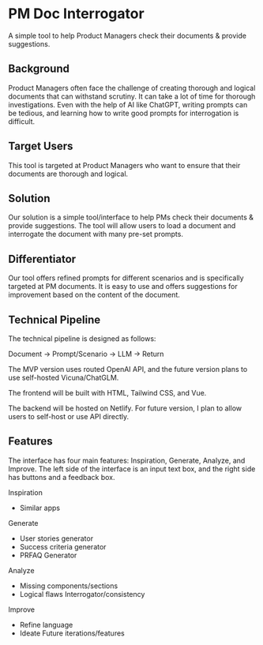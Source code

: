 # PM Doc Interrogator
A simple tool to help Product Managers check their documents & provide suggestions.

## Background
Product Managers often face the challenge of creating thorough and logical documents that can withstand scrutiny. It can take a lot of time for thorough investigations. Even with the help of AI like ChatGPT, writing prompts can be tedious, and learning how to write good prompts for interrogation is difficult.

## Target Users
This tool is targeted at Product Managers who want to ensure that their documents are thorough and logical.

## Solution
Our solution is a simple tool/interface to help PMs check their documents & provide suggestions. The tool will allow users to load a document and interrogate the document with many pre-set prompts.

## Differentiator
Our tool offers refined prompts for different scenarios and is specifically targeted at PM documents. It is easy to use and offers suggestions for improvement based on the content of the document.

## Technical Pipeline
The technical pipeline is designed as follows:

Document -> Prompt/Scenario -> LLM -> Return

The MVP version uses routed OpenAI API, and the future version plans to use self-hosted Vicuna/ChatGLM.

The frontend will be built with HTML, Tailwind CSS, and Vue.

The backend will be hosted on Netlify. For future version, I plan to allow users to self-host or use API directly.

## Features
The interface has four main features: Inspiration, Generate, Analyze, and Improve. The left side of the interface is an input text box, and the right side has buttons and a feedback box.

Inspiration
- Similar apps

Generate
- User stories generator
- Success criteria generator
- PRFAQ Generator

Analyze
- Missing components/sections
- Logical flaws Interrogator/consistency

Improve
- Refine language
- Ideate Future iterations/features
